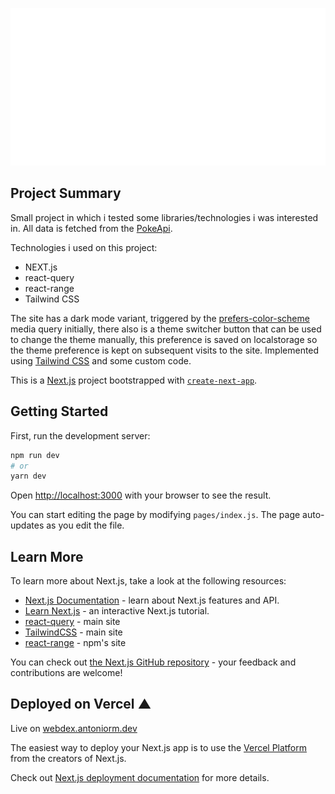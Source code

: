 <img src="./public/readme.svg" alt="repo-presentation"></img>
## Project Summary

Small project in which i tested some libraries/technologies i was interested in. All data is fetched from the [PokeApi](https://pokeapi.co/).

Technologies i used on this project:

- NEXT.js
- react-query
- react-range
- Tailwind CSS

The site has a dark mode variant, triggered by the [prefers-color-scheme](https://developer.mozilla.org/en-US/docs/Web/CSS/@media/prefers-color-scheme) media query initially, there also is a theme switcher button that can be used to change the theme manually, this preference is saved on localstorage so the theme preference is kept on subsequent visits to the site. Implemented using [Tailwind CSS](https://tailwindcss.com/docs/dark-mode) and some custom code.

This is a [Next.js](https://nextjs.org/) project bootstrapped with [`create-next-app`](https://github.com/vercel/next.js/tree/canary/packages/create-next-app).

## Getting Started

First, run the development server:

```bash
npm run dev
# or
yarn dev
```

Open [http://localhost:3000](http://localhost:3000) with your browser to see the result.

You can start editing the page by modifying `pages/index.js`. The page auto-updates as you edit the file.

## Learn More

To learn more about Next.js, take a look at the following resources:

- [Next.js Documentation](https://nextjs.org/docs) - learn about Next.js features and API.
- [Learn Next.js](https://nextjs.org/learn) - an interactive Next.js tutorial.
- [react-query](https://react-query.tanstack.com/) - main site
- [TailwindCSS](https://tailwindcss.com/) - main site
- [react-range](https://www.npmjs.com/package/react-range) -  npm's site

You can check out [the Next.js GitHub repository](https://github.com/vercel/next.js/) - your feedback and contributions are welcome!

## Deployed on Vercel ▲

Live on [webdex.antoniorm.dev](https://webdex.antoniorm.dev)

The easiest way to deploy your Next.js app is to use the [Vercel Platform](https://vercel.com/new?utm_medium=default-template&filter=next.js&utm_source=create-next-app&utm_campaign=create-next-app-readme) from the creators of Next.js.

Check out [Next.js deployment documentation](https://nextjs.org/docs/deployment) for more details.
